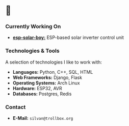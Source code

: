 # 🧙

### Currently Working On

* [**esp-solar-boy:**](https://github.com/gsilvan/esp-solar-boy) ESP-based solar inverter control unit

### Technologies & Tools

A selection of technologies I like to work with:

* **Languages:** Python, C++, SQL, HTML
* **Web Frameworks:** Django, Flask
* **Operating Systems:** Arch Linux
* **Hardware:** ESP32, AVR
* **Databases:** Postgres, Redis

### Contact

* **E-Mail:** `silvan@trollbox.org`
